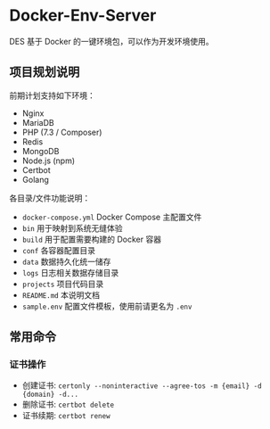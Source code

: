 # Docker-Env-Server

DES 基于 Docker 的一键环境包，可以作为开发环境使用。

## 项目规划说明

前期计划支持如下环境：

- Nginx
- MariaDB
- PHP (7.3 / Composer)
- Redis
- MongoDB
- Node.js (npm)
- Certbot
- Golang

各目录/文件功能说明：

- `docker-compose.yml` Docker Compose 主配置文件
- `bin` 用于映射到系统无缝体验
- `build` 用于配置需要构建的 Docker 容器
- `conf` 各容器配置目录
- `data` 数据持久化统一储存
- `logs` 日志相关数据存储目录
- `projects` 项目代码目录
- `README.md` 本说明文档
- `sample.env` 配置文件模板，使用前请更名为 `.env`

## 常用命令

### 证书操作

- 创建证书: `certonly --noninteractive --agree-tos -m {email} -d {domain} -d...`
- 删除证书: `certbot delete`
- 证书续期: `certbot renew`
